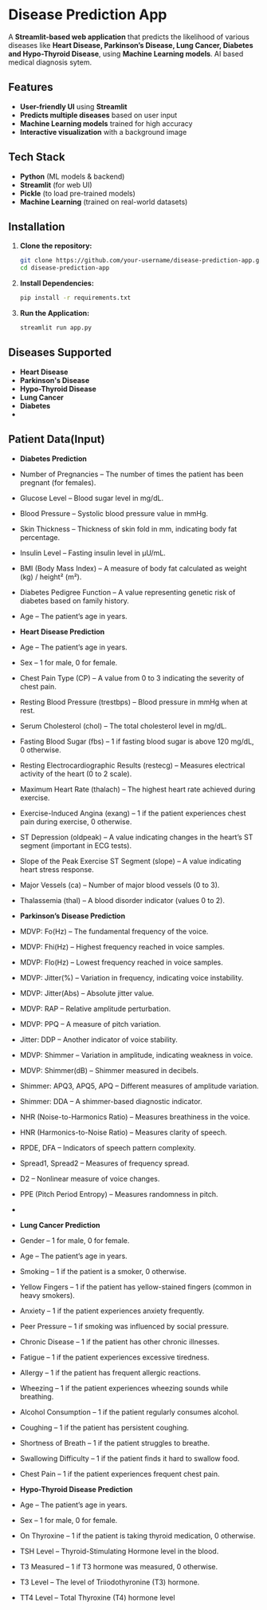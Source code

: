 
#  Disease Prediction App  

A **Streamlit-based web application** that predicts the likelihood of various diseases like **Heart Disease, Parkinson’s Disease, Lung Cancer, Diabetes and Hypo-Thyroid Disease**, using **Machine Learning models**. AI based medical diagnosis sytem. 

## Features  
- **User-friendly UI** using **Streamlit**  
- **Predicts multiple diseases** based on user input  
- **Machine Learning models** trained for high accuracy  
- **Interactive visualization** with a background image  

## Tech Stack  
- **Python** (ML models & backend)  
- **Streamlit** (for web UI)  
- **Pickle** (to load pre-trained models)  
- **Machine Learning** (trained on real-world datasets)  

## Installation  
1. **Clone the repository:**  
   ```bash
   git clone https://github.com/your-username/disease-prediction-app.git  
   cd disease-prediction-app
2. **Install Dependencies:**
   ```bash
   pip install -r requirements.txt
3. **Run the Application:**
   ```bash
   streamlit run app.py
## Diseases Supported
- **Heart Disease**
- **Parkinson's Disease**
- **Hypo-Thyroid Disease**
- **Lung Cancer**
- **Diabetes**
- 
## Patient Data(Input)
- **Diabetes Prediction**
- Number of Pregnancies – The number of times the patient has been pregnant (for females).
- Glucose Level – Blood sugar level in mg/dL.
- Blood Pressure – Systolic blood pressure value in mmHg.
- Skin Thickness – Thickness of skin fold in mm, indicating body fat percentage.
- Insulin Level – Fasting insulin level in µU/mL.
- BMI (Body Mass Index) – A measure of body fat calculated as weight (kg) / height² (m²).
- Diabetes Pedigree Function – A value representing genetic risk of diabetes based on family history.
- Age – The patient’s age in years.
  
- **Heart Disease Prediction**
- Age – The patient’s age in years.
- 	Sex – 1 for male, 0 for female.
- 	Chest Pain Type (CP) – A value from 0 to 3 indicating the severity of chest pain.
- 	Resting Blood Pressure (trestbps) – Blood pressure in mmHg when at rest.
- 	Serum Cholesterol (chol) – The total cholesterol level in mg/dL.
-  Fasting Blood Sugar (fbs) – 1 if fasting blood sugar is above 120 mg/dL, 0 otherwise.
-  Resting Electrocardiographic Results (restecg) – Measures electrical activity of the heart (0 to 2 scale).
-  Maximum Heart Rate (thalach) – The highest heart rate achieved during exercise.
-  Exercise-Induced Angina (exang) – 1 if the patient experiences chest pain during exercise, 0 otherwise.
-  ST Depression (oldpeak) – A value indicating changes in the heart’s ST segment (important in ECG tests).
-  Slope of the Peak Exercise ST Segment (slope) – A value indicating heart stress response.
-  Major Vessels (ca) – Number of major blood vessels (0 to 3).
-  Thalassemia (thal) – A blood disorder indicator (values 0 to 2).
  
-  **Parkinson’s Disease Prediction**
-  MDVP: Fo(Hz) – The fundamental frequency of the voice.
-  MDVP: Fhi(Hz) – Highest frequency reached in voice samples.
-  MDVP: Flo(Hz) – Lowest frequency reached in voice samples.
-  MDVP: Jitter(%) – Variation in frequency, indicating voice instability.
-  MDVP: Jitter(Abs) – Absolute jitter value.
-  MDVP: RAP – Relative amplitude perturbation.
-  MDVP: PPQ – A measure of pitch variation.
-  Jitter: DDP – Another indicator of voice stability.
-  MDVP: Shimmer – Variation in amplitude, indicating weakness in voice.
-  MDVP: Shimmer(dB) – Shimmer measured in decibels.
-  Shimmer: APQ3, APQ5, APQ – Different measures of amplitude variation.
-  Shimmer: DDA – A shimmer-based diagnostic indicator.
-  NHR (Noise-to-Harmonics Ratio) – Measures breathiness in the voice.
-  HNR (Harmonics-to-Noise Ratio) – Measures clarity of speech.
-  RPDE, DFA – Indicators of speech pattern complexity.
-  Spread1, Spread2 – Measures of frequency spread.
-  D2 – Nonlinear measure of voice changes.
-  PPE (Pitch Period Entropy) – Measures randomness in pitch.
- 
-  **Lung Cancer Prediction**
-  Gender – 1 for male, 0 for female.
-  Age – The patient’s age in years.
-  Smoking – 1 if the patient is a smoker, 0 otherwise.
-  Yellow Fingers – 1 if the patient has yellow-stained fingers (common in heavy smokers).
-  Anxiety – 1 if the patient experiences anxiety frequently.
-  Peer Pressure – 1 if smoking was influenced by social pressure.
-  Chronic Disease – 1 if the patient has other chronic illnesses.
-  Fatigue – 1 if the patient experiences excessive tiredness.
-  Allergy – 1 if the patient has frequent allergic reactions.
-  Wheezing – 1 if the patient experiences wheezing sounds while breathing.
-  Alcohol Consumption – 1 if the patient regularly consumes alcohol.
-  Coughing – 1 if the patient has persistent coughing.
-  Shortness of Breath – 1 if the patient struggles to breathe.
-  Swallowing Difficulty – 1 if the patient finds it hard to swallow food.
-  Chest Pain – 1 if the patient experiences frequent chest pain.
  
-  **Hypo-Thyroid Disease Prediction**
-  Age – The patient’s age in years.
-  Sex – 1 for male, 0 for female.
-  On Thyroxine – 1 if the patient is taking thyroid medication, 0 otherwise.
-  TSH Level – Thyroid-Stimulating Hormone level in the blood.
-  T3 Measured – 1 if T3 hormone was measured, 0 otherwise.
-  T3 Level – The level of Triiodothyronine (T3) hormone.
-  TT4 Level – Total Thyroxine (T4) hormone level
 
